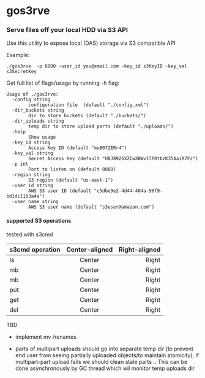 # gos3rve

### Serve files off your local HDD via S3 API

Use this utility to expose local (DAS) storage via S3 compatible API 

Example:
```
./gos3rve  -p 8080 -user_id you@email.com -key_id s3KeyID -key_val s3SecretKey
```

Get full list of flags/usage by running -h flag:

```
Usage of ./gos3rve:
  -config string
    	configuration file  (default "./config.xml")
  -dir_buckets string
    	dir to store buckets (default "./buckets/")
  -dir_uploads string
    	temp dir to store upload parts (default "./uploads/")
  -help
    	Show usage
  -key_id string
    	Access Key ID (default "muB07ZERr4")
  -key_val string
    	Secret Access Key (default "U8J89Z6XZCwXBWv1lP8tbzK35AaiR7Fz")
  -p int
    	Port to listen on (default 8080)
  -region string
    	S3 region (default "us-east-1")
  -user_id string
    	AWS S3 user ID (default "c5dbe9e2-4d44-404a-96f9-bd1dc1163a4a")
  -user_name string
    	AWS S3 user name (default "s3user@amazon.com")
```

#### supported S3 operations 

tested with s3cmd 

| s3cmd operation | Center-aligned | Right-aligned |
|:----------------|:--------------:|--------------:|
| ls              | Center         | Right         |
| mb              | Center         | Right         |
| mb         | Center         | Right         |
| put         | Center         | Right         |
| get         | Center         | Right         |
| del         | Center         | Right         |




TBD 
- implement mv /renames 

- parts of multipart uploads should go into separate temp dir (to prevent end user from seeing partially uploaded objects/to maintain atomicity). If multipart-part upload fails we should clean stale parts .. This can be done asynchronously by GC thread which wil monitor temp uploads dir


